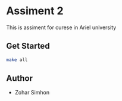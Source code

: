 # Assiment 2

This is assiment for curese in Ariel university

## Get Started

```bash
make all
```

## Author

- Zohar Simhon
